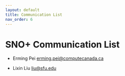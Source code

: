 ```yaml
---
layout: default
title: Communication List
nav_order: 6
---
```


# SNO+ Communication List

* Erming Pei erming.pei@computecanada.ca

*  Lixin Liu liu@sfu.edu
